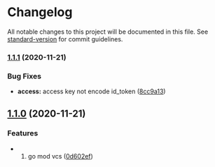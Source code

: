 # Changelog

All notable changes to this project will be documented in this file. See [standard-version](https://github.com/conventional-changelog/standard-version) for commit guidelines.

### [1.1.1](https://github.com/deepzz0/osin/compare/v1.1.0...v1.1.1) (2020-11-21)


### Bug Fixes

* **access:** access key not encode id_token ([8cc9a13](https://github.com/deepzz0/osin/commit/8cc9a13e8a711c5e53e067fb78845fe6cce979a9))

## [1.1.0](https://github.com/deepzz0/osin/compare/v1.0.1...v1.1.0) (2020-11-21)


### Features

* 1. go mod vcs ([0d602ef](https://github.com/deepzz0/osin/commit/0d602ef948feaf88327562007e1039dd90a9b9f8))
